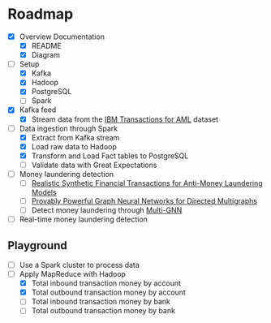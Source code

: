# Roadmap

- [x] Overview Documentation
  - [x] README
  - [x] Diagram
- [ ] Setup
  - [x] Kafka
  - [x] Hadoop
  - [x] PostgreSQL
  - [ ] Spark
- [x] Kafka feed
  - [x] Stream data from the [IBM Transactions for AML](https://www.kaggle.com/datasets/ealtman2019/ibm-transactions-for-anti-money-laundering-aml) dataset
- [ ] Data ingestion through Spark
  - [x] Extract from Kafka stream
  - [x] Load raw data to Hadoop
  - [x] Transform and Load Fact tables to PostgreSQL
  - [ ] Validate data with Great Expectations
- [ ] Money laundering detection
  - [ ] [Realistic Synthetic Financial Transactions for Anti-Money Laundering Models](https://arxiv.org/pdf/2306.16424.pdf)
  - [ ] [Provably Powerful Graph Neural Networks for Directed Multigraphs](https://arxiv.org/pdf/2306.11586.pdf)
  - [ ] Detect money laundering through [Multi-GNN](https://github.com/IBM/Multi-GNN)
- [ ] Real-time money laundering detection

## Playground

- [ ] Use a Spark cluster to process data
- [ ] Apply MapReduce with Hadoop
  - [x] Total inbound transaction money by account
  - [x] Total outbound transaction money by account
  - [ ] Total inbound transaction money by bank
  - [ ] Total outbound transaction money by bank
